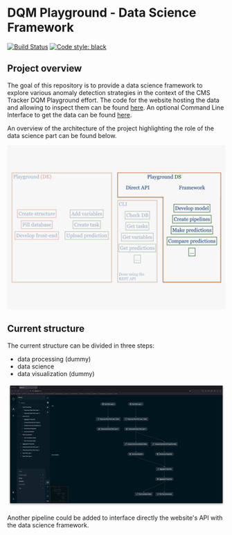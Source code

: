 # DQM Playground - Data Science Framework

[![Build Status](https://app.travis-ci.com/XavierAtCERN/dqm-playground-ds.svg?branch=main)](https://app.travis-ci.com/XavierAtCERN/dqm-playground-ds)
[![Code style: black](https://img.shields.io/badge/code%20style-black-000000.svg)](https://github.com/psf/black)

## Project overview

The goal of this repository is to provide a data science framework to explore various anomaly detection strategies in the context of the CMS Tracker DQM Playground effort. The code for the website hosting the data and allowing to inspect them can be found [here](https://github.com/CMSTrackerDPG/MLplayground). An optional Command Line Interface to get the data can be found [here](https://github.com/XavierAtCERN/dqm-playground-cli).

An overview of the architecture of the project highlighting the role of the data science part can be found below.

![Architecture of the project](./images/DataScience.jpeg?raw=true "Architecture of the project")

## Current structure

The current structure can be divided in three steps:
- data processing (dummy)
- data science
- data visualization (dummy)

![Current structure](./images/kedro_current_pipeline.png?raw=true "Current structure")

Another pipeline could be added to interface directly the website's API with the data science framework.
